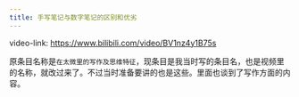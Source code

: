 ```yaml
---
title: 手写笔记与数字笔记的区别和优劣
---
```


video-link: <https://www.bilibili.com/video/BV1nz4y1B75s>

原条目名称是`在太微里的写作及思维特征`，现条目是我当时写的条目名，也是视频里的名称，就改过来了。不过当时准备要讲的也是这些。里面也谈到了写作方面的内容。
